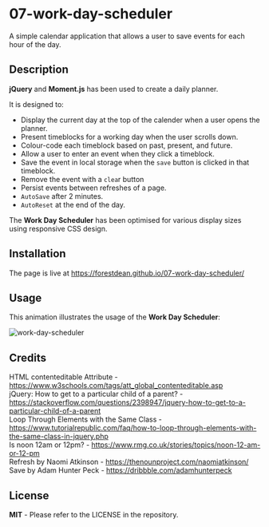 # 07-work-day-scheduler
A simple calendar application that allows a user to save events for each hour of the day.

## Description
	
**jQuery** and **Moment.js** has been used to create a daily planner.   

It is designed to:
* Display the current day at the top of the calender when a user opens the planner.
* Present timeblocks for a working day when the user scrolls down.
* Colour-code each timeblock based on past, present, and future.
* Allow a user to enter an event when they click a timeblock.
* Save the event in local storage when the `save` button is clicked in that timeblock.
* Remove the event with a `clea`r button
* Persist events between refreshes of a page.
* `AutoSave` after 2 minutes.
* `AutoReset` at the end of the day.


The **Work Day Scheduler** has been optimised for various display sizes using responsive CSS design.  

	
## Installation
	
The page is live at https://forestdean.github.io/07-work-day-scheduler/

	
## Usage
	   
This animation illustrates the usage of the **Work Day Scheduler**:     

![work-day-scheduler](./images/scheduler.gif)
	
## Credits
	
HTML contenteditable Attribute - https://www.w3schools.com/tags/att_global_contenteditable.asp    
jQuery: How to get to a particular child of a parent? - https://stackoverflow.com/questions/2398947/jquery-how-to-get-to-a-particular-child-of-a-parent    
Loop Through Elements with the Same Class - https://www.tutorialrepublic.com/faq/how-to-loop-through-elements-with-the-same-class-in-jquery.php     
Is noon 12am or 12pm? - https://www.rmg.co.uk/stories/topics/noon-12-am-or-12-pm    
Refresh by Naomi Atkinson - https://thenounproject.com/naomiatkinson/   
Save by Adam Hunter Peck - https://dribbble.com/adamhunterpeck





## License
	
**MIT** - Please refer to the LICENSE in the repository.
